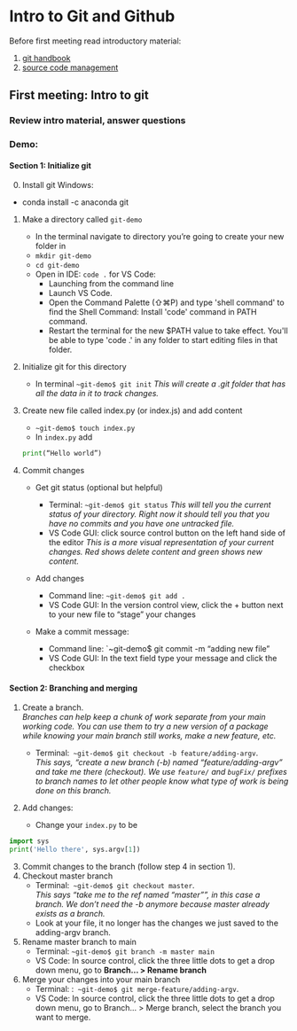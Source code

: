 # Intro to Git and Github
Before first meeting read introductory material: 
1. [git handbook](https://guides.github.com/introduction/git-handbook/)
2. [source code management](https://www.atlassian.com/git/tutorials/source-code-management)

## First meeting: Intro to git 
### Review intro material, answer questions
### Demo:
#### Section 1: Initialize git
0. Install git
Windows:
- conda install -c anaconda git

1. Make a directory called `git-demo`
   - In the terminal navigate to directory you’re going to create your new folder in
   - `mkdir git-demo`
   - `cd git-demo`
   - Open in IDE: `code .` for VS Code: 
      * Launching from the command line
      * Launch VS Code.
      * Open the Command Palette (⇧⌘P) and type 'shell command' to find the Shell Command: Install 'code' command in PATH command.
      * Restart the terminal for the new $PATH value to take effect. You'll be able to type 'code .' in any folder to start editing files in that folder.
2. Initialize git for this directory
   -  In terminal `~git-demo$ git init`
    *This will create a .git folder that has all the data in it to track changes.*  

3. Create new file called index.py (or index.js) and add content
    - `~git-demo$ touch index.py`
    - In `index.py` add 
    ```Python 
    print(“Hello world”)
    ```
4. Commit changes
    - Get git status (optional but helpful)
      - Terminal: `~git-demo$ git status`
        *This will tell you the current status of your directory. Right now it should tell you that you have no commits and you have one untracked file.*
      - VS Code GUI: click source control button on the left hand side of the editor
			*This is a more visual representation of your current changes. Red shows delete content and green shows new content.*

    - Add changes
    	- Command line: `~git-demo$ git add .`
    	- VS Code GUI:  In the version control view, click the + button next to your new file to “stage” your changes

    - Make a commit message:
    	- Command line: `~git-demo$ git commit -m “adding new file”
    	- VS Code GUI: In the text field type your message and click the checkbox

#### Section 2: Branching and merging
1. Create a branch. <br />
	*Branches can help keep a chunk of work separate from your main working code. You can use them to try a new version of a package while knowing your main branch still works, make a new feature, etc.*
    - Terminal:` ~git-demo$ git checkout -b feature/adding-argv`.<br />
		*This says, “create a new branch (-b) named “feature/adding-argv” and take me there (checkout). We use `feature/` and `bugFix/` prefixes to branch names to let other people know what type of work is being done on this branch.*

2. Add changes: 
    - Change your `index.py` to be 
```Python
import sys
print('Hello there', sys.argv[1])
```

3. Commit changes to the branch (follow step 4 in section 1). 
4. Checkout master branch
    - Terminal:` ~git-demo$ git checkout master`.<br />
*This says “take me to the ref named “master””, in this case a branch. We don’t need the -b anymore because master already exists as a branch.*
    - Look at your file, it no longer has the changes we just saved to the adding-argv branch. 
5. Rename master branch to main
    - Terminal:  `~git-demo$ git branch -m master main`
    - VS Code: In source control, click the three little dots to get a drop down menu, go to <strong>Branch… > Rename branch</strong>
6. Merge your changes into your main branch
    - Terminal: :` ~git-demo$ git merge-feature/adding-argv`.
    - VS Code: In source control, click the three little dots to get a drop down menu, go to Branch… > Merge branch, select the branch you want to merge. 
